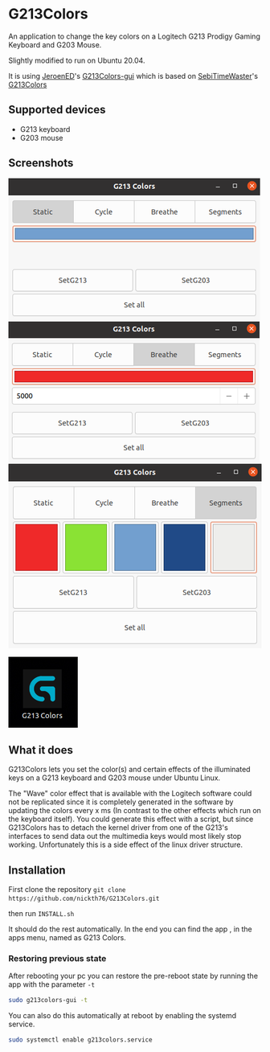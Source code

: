 # G213Colors
An application to change the key colors on a Logitech G213 Prodigy Gaming Keyboard and G203 Mouse.

Slightly modified to run on Ubuntu 20.04.
 
It is using [JeroenED](https://github.com/JeroenED)'s [G213Colors-gui](https://github.com/JeroenED/G213Colors) which is based on [SebiTimeWaster](https://github.com/SebiTimeWaster)'s [G213Colors](https://github.com/SebiTimeWaster/G213Colors)

## Supported devices

* G213 keyboard
* G203 mouse

## Screenshots
![g213-colors-static](https://raw.githubusercontent.com/nickth76/G213Colors/master/Preview/Screenshot%20from%202021-02-24%2020-54-34.png)
![g213-colors-breathe](https://raw.githubusercontent.com/nickth76/G213Colors/master/Preview/Screenshot%20from%202021-02-24%2020-55-01.png)
![g213-colors-segments](https://raw.githubusercontent.com/nickth76/G213Colors/master/Preview/Screenshot%20from%202021-02-24%2020-44-48.png)<br>

![g213-colors-app](https://raw.githubusercontent.com/nickth76/G213Colors/master/Preview/Screenshot%20from%202021-02-24%2020-45-33.png)

## What it does
G213Colors lets you set the color(s) and certain effects of the illuminated keys on a G213 keyboard and G203 mouse under Ubuntu Linux.

The "Wave" color effect that is available with the Logitech software could not be replicated since it is completely generated in the software by updating the colors every x ms (In contrast to the other effects which run on the keyboard itself). You could generate this effect with a script, but since G213Colors has to detach the kernel driver from one of the G213's interfaces to send data out the multimedia keys would most likely stop working. Unfortunately this is a side effect of the linux driver structure.

## Installation
First clone the repository
`git clone https://github.com/nickth76/G213Colors.git` 

then run `INSTALL.sh`

It should do the rest automatically. In the end you can find the app , in the apps menu, named as G213 Colors.

### Restoring previous state
After rebooting your pc you can restore the pre-reboot state by running the app with the parameter `-t`

```Bash
sudo g213colors-gui -t
```
You can also do this automatically at reboot by enabling the systemd service.

```Bash
sudo systemctl enable g213colors.service
```

